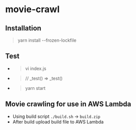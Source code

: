 # movie-crawl

## Installation
> yarn install --frozen-lockfile

## Test
- > vi index.js
- > // _test() => _test()
- > yarn start

## Movie crawling for use in AWS Lambda

- Using build script `./build.sh` -> `build.zip`
- After build upload build file to AWS Lambda
